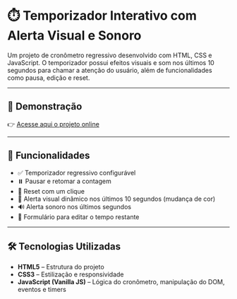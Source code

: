 # ⏱️ Temporizador Interativo com Alerta Visual e Sonoro

Um projeto de cronômetro regressivo desenvolvido com HTML, CSS e JavaScript. O temporizador possui efeitos visuais e som nos últimos 10 segundos para chamar a atenção do usuário, além de funcionalidades como pausa, edição e reset.

---

## 📸 Demonstração

👉 [Acesse aqui o projeto online](https://SEUNOME.github.io/richardmoraessouza/timer-interativo/)

---

## 🎯 Funcionalidades

- ✅ Temporizador regressivo configurável
- ⏸️ Pausar e retomar a contagem
- 🔁 Reset com um clique
- 🎨 Alerta visual dinâmico nos últimos 10 segundos (mudança de cor)
- 🔊 Alerta sonoro nos últimos segundos
- 📝 Formulário para editar o tempo restante

---

## 🛠️ Tecnologias Utilizadas

- **HTML5** – Estrutura do projeto
- **CSS3** – Estilização e responsividade
- **JavaScript (Vanilla JS)** – Lógica do cronômetro, manipulação do DOM, eventos e timers
